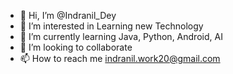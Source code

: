 - 👋 Hi, I’m @Indranil_Dey
- 👀 I’m interested in Learning new Technology
- 🌱 I’m currently learning Java, Python, Android, AI
- 💞️ I’m looking to collaborate 
- 📫 How to reach me indranil.work20@gmail.com

<!---
indrawork/indrawork is a ✨ special ✨ repository because its `README.md` (this file) appears on your GitHub profile.
You can click the Preview link to take a look at your changes.
--->
